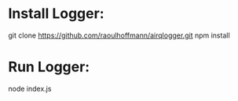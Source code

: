# Install Logger:

git clone https://github.com/raoulhoffmann/airqlogger.git
npm install

# Run Logger:
node index.js